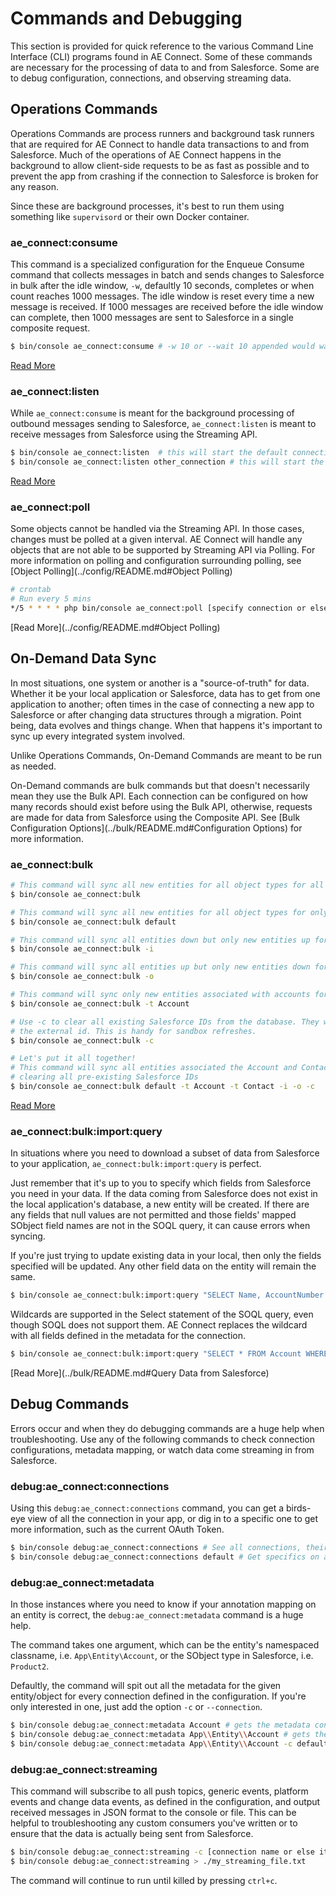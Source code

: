 # Commands and Debugging
This section is provided for quick reference to the various Command Line Interface (CLI) programs found in AE Connect.
Some of these commands are necessary for the processing of data to and from Salesforce. Some are to debug configuration,
connections, and observing streaming data.

## Operations Commands
Operations Commands are process runners and background task runners that are required for AE Connect to handle data
transactions to and from Salesforce. Much of the operations of AE Connect happens in the background to allow client-side
requests to be as fast as possible and to prevent the app from crashing if the connection to Salesforce is broken for any reason.

Since these are background processes, it's best to run them using something like `supervisord` or their own Docker container.

### ae_connect:consume

This command is a specialized configuration for the Enqueue Consume command that collects messages in batch and sends
changes to Salesforce in bulk after the idle window, `-w`, defaultly 10 seconds, completes or when count reaches 1000 messages.
The idle window is reset every time a new message is received. If 1000 messages are received before the idle window can complete,
then 1000 messages are sent to Salesforce in a single composite request.

```bash
$ bin/console ae_connect:consume # -w 10 or --wait 10 appended would wait 10 seconds from the last message
```

[Read More](../outbound/README.md)

### ae_connect:listen

While `ae_connect:consume` is meant for the background processing of outbound messages sending to Salesforce,
`ae_connect:listen` is meant to receive messages from Salesforce using the Streaming API.

```bash
$ bin/console ae_connect:listen  # this will start the default connection
$ bin/console ae_connect:listen other_connection # this will start the listener for a connection named "other_connection"
```

[Read More](../inbound/README.md)

### ae_connect:poll

Some objects cannot be handled via the Streaming API. In those cases, changes must be polled at a given interval.
AE Connect will handle any objects that are not able to be supported by Streaming API via Polling. For more information
on polling and configuration surrounding polling, see [Object Polling](../config/README.md#Object Polling)

```bash
# crontab
# Run every 5 mins
*/5 * * * * php bin/console ae_connect:poll [specify connection or else it uses default] &>/var/log/ae_connect_poll_log &
```

[Read More](../config/README.md#Object Polling)

## On-Demand Data Sync

In most situations, one system or another is a "source-of-truth" for data. Whether it be your local application or
Salesforce, data has to get from one application to another; often times in the case of connecting a new app to Salesforce
or after changing data structures through a migration. Point being, data evolves and things change. When that happens
it's important to sync up every integrated system involved.

Unlike Operations Commands, On-Demand Commands are meant to be run as needed.

On-Demand commands are bulk commands but that doesn't necessarily mean they use the Bulk API. Each connection can be
configured on how many records should exist before using the Bulk API, otherwise, requests are made for data from
Salesforce using the Composite API. See [Bulk Configuration Options](../bulk/README.md#Configuration Options) for more
information.

### ae_connect:bulk

```bash
# This command will sync all new entities for all object types for all connections
$ bin/console ae_connect:bulk

# This command will sync all new entities for all object types for only the default connection
$ bin/console ae_connect:bulk default

# This command will sync all entities down but only new entities up for all connections
$ bin/console ae_connect:bulk -i

# This command will sync all entities up but only new entities down for all connections
$ bin/console ae_connect:bulk -o

# This command will sync only new entities associated with accounts for all connections
$ bin/console ae_connect:bulk -t Account

# Use -c to clear all existing Salesforce IDs from the database. They will be re-synced to existing entities using
# the external id. This is handy for sandbox refreshes.
$ bin/console ae_connect:bulk -c

# Let's put it all together!
# This command will sync all entities associated the Account and Contact types both up and down for the default connection
# clearing all pre-existing Salesforce IDs
$ bin/console ae_connect:bulk default -t Account -t Contact -i -o -c

```

[Read More](../bulk/README.md)

### ae_connect:bulk:import:query

In situations where you need to download a subset of data from Salesforce to your application, `ae_connect:bulk:import:query`
is perfect.

Just remember that it's up to you to specify which fields from Salesforce you need in your data. If the data
coming from Salesforce does not exist in the local application's database, a new entity will be created. If there are any
fields that null values are not permitted and those fields' mapped SObject field names are not in the SOQL query, it can
cause errors when syncing.

If you're just trying to update existing data in your local, then only the fields specified will be updated. Any other field
data on the entity will remain the same.

```bash
$ bin/console ae_connect:bulk:import:query "SELECT Name, AccountNumber FROM Account WHERE CreatedDate >= TODAY" -c [connection name or else it uses default]
```

Wildcards are supported in the Select statement of the SOQL query, even though SOQL does not support them. AE Connect replaces
the wildcard with all fields defined in the metadata for the connection.

```bash
$ bin/console ae_connect:bulk:import:query "SELECT * FROM Account WHERE CreatedDate >= TODAY" -c default
```

[Read More](../bulk/README.md#Query Data from Salesforce)

## Debug Commands

Errors occur and when they do debugging commands are a huge help when troubleshooting. Use any of the following commands
to check connection configurations, metadata mapping, or watch data come streaming in from Salesforce.

### debug:ae_connect:connections

Using this `debug:ae_connect:connections` command, you can get a birds-eye view of all the connection in your app, or
dig in to a specific one to get more information, such as the current OAuth Token.

```bash
$ bin/console debug:ae_connect:connections # See all connections, their instance URL, if they're active, etc
$ bin/console debug:ae_connect:connections default # Get specifics on a connection, Auth token, is authorized, client key and secret, etc
```

### debug:ae_connect:metadata

In those instances where you need to know if your annotation mapping on an entity is correct, the `debug:ae_connect:metadata`
command is a huge help.

The command takes one argument, which can be the entity's namespaced classname, i.e. `App\Entity\Account`, or the SObject type
in Salesforce, i.e. `Product2`.

Defaultly, the command will spit out all the metadata for the given entity/object for every connection defined in the
configuration. If you're only interested in one, just add the option `-c` or `--connection`.


```bash
$ bin/console debug:ae_connect:metadata Account # gets the metadata config for EVERY entity that is mapped to the SObject type Account for EVERY connection
$ bin/console debug:ae_connect:metadata App\\Entity\\Account # gets the metadata config for the Account entity for EVERY connection
$ bin/console debug:ae_connect:metadata App\\Entity\\Account -c default # gets the metadata config for the Account entity for the "default" connection
```

### debug:ae_connect:streaming

This command will subscribe to all push topics, generic events, platform events and change data events, as defined in the
configuration, and output received messages in JSON format to the console or file. This can be helpful to troubleshooting
any custom consumers you've written or to ensure that the data is actually being sent from Salesforce.

```bash
$ bin/console debug:ae_connect:streaming -c [connection name or else it uses "default"]
$ bin/console debug:ae_connect:streaming > ./my_streaming_file.txt
```

The command will continue to run until killed by pressing `ctrl+c`.